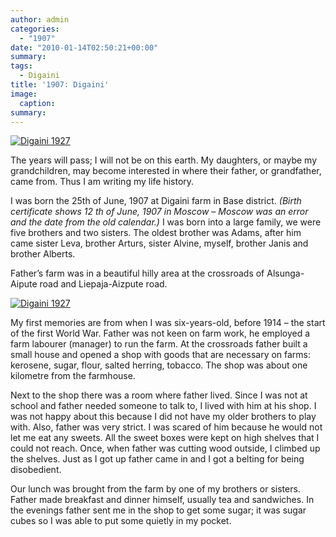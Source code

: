 ```yaml
---
author: admin
categories:
  - "1907"
date: "2010-01-14T02:50:21+00:00"
summary:
tags:
  - Digaini
title: '1907: Digaini'
image:
  caption:
summary:
---
```

[![Digaini 1927](http://farm5.static.flickr.com/4031/4269736893_3fa7317658.jpg)](http://www.flickr.com/photos/64918212@N00/4269736893/ "Digaini 1927")

The years will pass; I will not be on this earth. My daughters, or maybe my grandchildren, may become interested in where their father, or grandfather, came from. Thus I am writing my life history.

I was born the 25th of June, 1907 at Digaini farm in Base district. _(Birth certificate shows 12_ _th_ _of June, 1907 in Moscow – Moscow was an error and the date from the old calendar.)_ I was born into a large family, we were five brothers and two sisters. The oldest brother was Adams, after him came sister Leva, brother Arturs, sister Alvine, myself, brother Janis and brother Alberts.

Father’s farm was in a beautiful hilly area at the crossroads of Alsunga-Aipute road and Liepaja-Aizpute road.

[![Digaini 1927](http://farm3.static.flickr.com/2702/4269727523_eb0a5e3827_m.jpg)](http://www.flickr.com/photos/64918212@N00/4269727523/ "Digaini 1927")

My first memories are from when I was six-years-old, before 1914 – the start of the first World War. Father was not keen on farm work, he employed a farm labourer (manager) to run the farm. At the crossroads father built a small house and opened a shop with goods that are necessary on farms: kerosene, sugar, flour, salted herring, tobacco. The shop was about one kilometre from the farmhouse.

Next to the shop there was a room where father lived. Since I was not at school and father needed someone to talk to, I lived with him at his shop. I was not happy about this because I did not have my older brothers to play with. Also, father was very strict. I was scared of him because he would not let me eat any sweets. All the sweet boxes were kept on high shelves that I could not reach. Once, when father was cutting wood outside, I climbed up the shelves. Just as I got up father came in and I got a belting for being disobedient.

Our lunch was brought from the farm by one of my brothers or sisters. Father made breakfast and dinner himself, usually tea and sandwiches. In the evenings father sent me in the shop to get some sugar; it was sugar cubes so I was able to put some quietly in my pocket.

